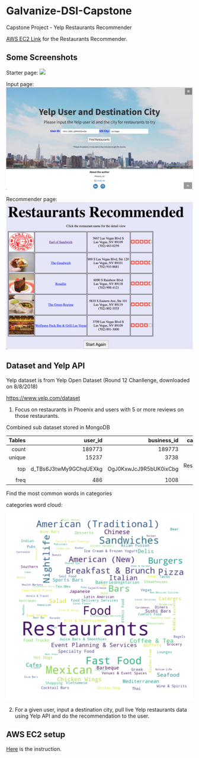# Galvanize-DSI-Capstone
Capstone Project - Yelp Restaurants Recommender

[AWS EC2 Link](http://34.220.105.213:5000/) for the Restaurants Recommender.

## Some Screenshots

Starter page:
![](/Presentation/starter_page.png)

Input page:
![](/Presentation/input_page.png)

Recommender page:
![](/Presentation/recommender_page.png)


## Dataset and Yelp API

Yelp dataset is from Yelp Open Dataset (Round 12 Chanllenge, downloaded on 8/8/2018)

https://www.yelp.com/dataset

1. Focus on restaurants in Phoenix and users with 5 or more reviews on those restaurants.

Combined sub dataset stored in MongoDB

| Tables | user_id                | business_id            | categories           |
| ------:|-----------------------:| ----------------------:|---------------------:|
| count  | 189773                 | 189773                 | 189773               |
| unique | 15237                  |   3738                 | 2337                 |
| top    | d_TBs6J3twMy9GChqUEXkg | OgJ0KxwJcJ9R5bUK0ixCbg | Restaurants, Mexican |
| freq   | 486                    | 1008                   | 4356                 |



Find the most common words in categories

categories word cloud:

![](/Presentation/words_frequency.png)

2. For a given user, input a destination city, pull live Yelp restaurants data using Yelp API and do the recommendation to the user.

## AWS EC2 setup

[Here](/aws_app/) is the instruction.

